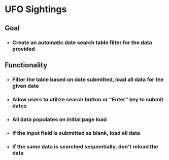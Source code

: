 # UFO Sightings

## Goal
* ### Create an automatic date search table filter for the data provided

## Functionality
* ### Filter the table based on date submitted, load all data for the given date
* ### Allow users to utilize search button or "Enter" key to submit dates
* ### All data populates on initial page load
* ### If the input field is submitted as blank, load all data
* ### If the same data is searched sequentially, don't reload the data


